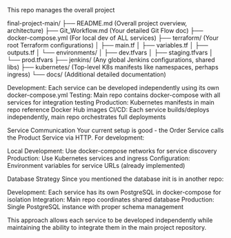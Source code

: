 This repo manages the overall project


final-project-main/
├── README.md                 (Overall project overview, architecture)
├── Git_Workflow.md           (Your detailed Git Flow doc)
├── docker-compose.yml        (For local dev of ALL services)
├── terraform/                (Your root Terraform configurations)
│   ├── main.tf
│   ├── variables.tf
│   ├── outputs.tf
│   └── environments/
│       ├── dev.tfvars
│       ├── staging.tfvars
│       └── prod.tfvars
├── jenkins/                  (Any global Jenkins configurations, shared libs)
├── kubernetes/               (Top-level K8s manifests like namespaces, perhaps ingress)
└── docs/                     (Additional detailed documentation)



Development: Each service can be developed independently using its own docker-compose.yml
Testing: Main repo contains docker-compose with all services for integration testing
Production: Kubernetes manifests in main repo reference Docker Hub images
CI/CD: Each service builds/deploys independently, main repo orchestrates full deployments

Service Communication
Your current setup is good - the Order Service calls the Product Service via HTTP. For development:

Local Development: Use docker-compose networks for service discovery
Production: Use Kubernetes services and ingress
Configuration: Environment variables for service URLs (already implemented)

Database Strategy
Since you mentioned the database init is in another repo:

Development: Each service has its own PostgreSQL in docker-compose for isolation
Integration: Main repo coordinates shared database
Production: Single PostgreSQL instance with proper schema management

This approach allows each service to be developed independently while maintaining the ability to integrate them in the main project repository.